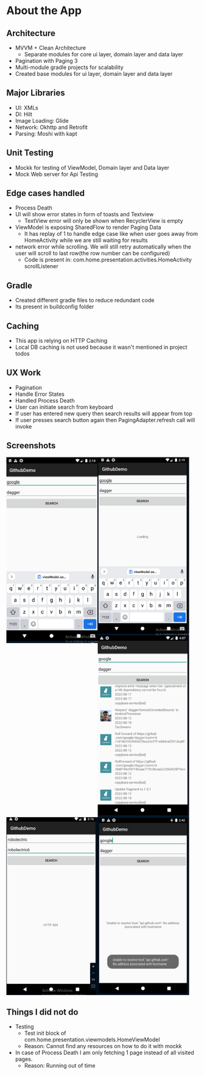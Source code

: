 # About the App

## Architecture
- MVVM + Clean Architecture
  - Separate modules for core ui layer, domain layer and data layer 
- Pagination with Paging 3
- Multi-module gradle projects for scalability
- Created base modules for ui layer, domain layer and data layer

## Major Libraries
- UI: XMLs
- DI: Hilt
- Image Loading: Glide
- Network: Okhttp and Retrofit
- Parsing: Moshi with kapt

## Unit Testing
- Mockk for testing of ViewModel, Domain layer and Data layer
- Mock Web server for Api Testing

## Edge cases handled
- Process Death
- UI will show error states in form of toasts and Textview
  - TextView error will only be shown when RecyclerView is empty
- ViewModel is exposing SharedFlow to render Paging Data
  - It has replay of 1 to handle edge case like when user goes away from HomeActivity while we are still waiting for results
- network error while scrolling. We will still retry automatically when the user will scroll to last row(the row number can be configured)
  - Code is present in: com.home.presentation.activities.HomeActivity scrollListener

## Gradle
- Created different gradle files to reduce redundant code
- Its present in buildconfig folder 

## Caching
- This app is relying on HTTP Caching
- Local DB caching is not used because it wasn't mentioned in project todos

## UX Work
- Pagination
- Handle Error States
- Handled Process Death
- User can initiate search from keyboard
- If user has entered new query then search results will appear from top
- If user presses search button again then PagingAdapter.refresh call will invoke 

## Screenshots

<img src="https://github.com/rahul-lohra/Github-Demo-App/blob/master/screenshots/initial_screen.PNG?raw=true" align="left" width="240" >
<img src="https://github.com/rahul-lohra/Github-Demo-App/blob/master/screenshots/loading_screen.PNG?raw=true" align="left" width="240" >
<img src="https://github.com/rahul-lohra/Github-Demo-App/blob/master/screenshots/success_state.PNG?raw=true" align="left" width="240" >
<img src="https://github.com/rahul-lohra/Github-Demo-App/blob/master/screenshots/error_state.PNG?raw=true" align="left" width="240" >
<img src="https://github.com/rahul-lohra/Github-Demo-App/blob/master/screenshots/network_error_state.PNG?raw=true" width="240" >

## Things I did not do
- Testing
  - Test init block of com.home.presentation.viewmodels.HomeViewModel
  - Reason: Cannot find any resources on how to do it with mockk
- In case of Process Death I am only fetching 1 page instead of all visited pages.
  - Reason: Running out of time
